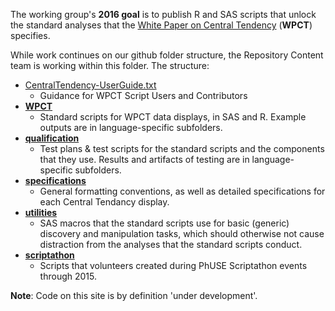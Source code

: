 The working group's **2016 goal** is to publish R and SAS scripts that unlock the standard analyses that the [White Paper on Central Tendency](http://www.phusewiki.org/wiki/images/4/48/CSS_WhitePaper_CentralTendency_v1.0.pdf) (**WPCT**) specifies.

While work continues on our github folder structure, the Repository Content team is working within this folder. The structure:
* [CentralTendency-UserGuide.txt](https://github.com/phuse-org/phuse-scripts/blob/master/whitepapers/CentralTendency-UserGuide.txt)
  * Guidance for WPCT Script Users and Contributors
* [**WPCT**](https://github.com/phuse-org/phuse-scripts/tree/master/whitepapers/WPCT)
  * Standard scripts for WPCT data displays, in SAS and R. Example outputs are in language-specific subfolders.
* [**qualification**](https://github.com/phuse-org/phuse-scripts/tree/master/whitepapers/qualification)
  * Test plans & test scripts for the standard scripts and the components that they use. Results and artifacts of testing are in language-specific subfolders.
* [**specifications**](https://github.com/phuse-org/phuse-scripts/tree/master/whitepapers/specification)
  * General formatting conventions, as well as detailed specifications for each Central Tendancy display.
* [**utilities**](https://github.com/phuse-org/phuse-scripts/tree/master/whitepapers/utilities)
  * SAS macros that the standard scripts use for basic (generic) discovery and manipulation tasks, which should otherwise not cause distraction from the analyses that the standard scripts conduct.
* [**scriptathon**](https://github.com/phuse-org/phuse-scripts/tree/master/whitepapers/scriptathon)
  * Scripts that volunteers created during PhUSE Scriptathon events through 2015.

**Note**: Code on this site is by definition 'under development'.

